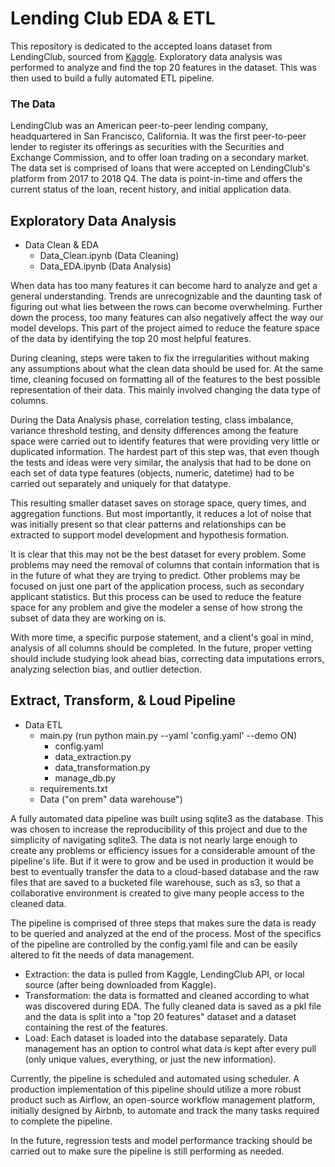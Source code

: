 # Lending Club EDA & ETL

This repository is dedicated to the accepted loans dataset from LendingClub, sourced from [Kaggle](https://www.kaggle.com/wordsforthewise/lending-club). Exploratory data analysis was performed to analyze and find the top 20 features in the dataset. This was then used to build a fully automated ETL pipeline. 

### The Data

LendingClub was an American peer-to-peer lending company, headquartered in San Francisco, California. It was the first peer-to-peer lender to register its offerings as securities with the Securities and Exchange Commission, and to offer loan trading on a secondary market. The data set is comprised of loans that were accepted on LendingClub's platform from 2017 to 2018 Q4. The data is point-in-time and offers the current status of the loan, recent history, and initial application data. 

## Exploratory Data Analysis

 - Data Clean & EDA
   - Data_Clean.ipynb (Data Cleaning)
   - Data_EDA.ipynb (Data Analysis)

When data has too many features it can become hard to analyze and get a general understanding. Trends are unrecognizable and the daunting task of figuring out what lies between the rows can become overwhelming. Further down the process, too many features can also negatively affect the way our model develops. This part of the project aimed to reduce the feature space of the data by identifying the top 20 most helpful features. 

During cleaning, steps were taken to fix the irregularities without making any assumptions about what the clean data should be used for. At the same time, cleaning focused on formatting all of the features to the best possible representation of their data. This mainly involved changing the data type of columns.

During the Data Analysis phase, correlation testing, class imbalance, variance threshold testing, and density differences among the feature space were carried out to identify features that were providing very little or duplicated information. The hardest part of this step was, that even though the tests and ideas were very similar, the analysis that had to be done on each set of data type features (objects, numeric, datetime) had to be carried out separately and uniquely for that datatype. 

This resulting smaller dataset saves on storage space, query times, and aggregation functions. But most importantly, it reduces a lot of noise that was initially present so that clear patterns and relationships can be extracted to support model development and hypothesis formation. 

It is clear that this may not be the best dataset for every problem. Some problems may need the removal of columns that contain information that is in the future of what they are trying to predict. Other problems may be focused on just one part of the application process, such as secondary applicant statistics. But this process can be used to reduce the feature space for any problem and give the modeler a sense of how strong the subset of data they are working on is. 

With more time, a specific purpose statement, and a client's goal in mind, analysis of all columns should be completed. In the future, proper vetting should include studying look ahead bias, correcting data imputations errors, analyzing selection bias, and outlier detection.  

## Extract, Transform, & Loud Pipeline

- Data ETL 
  - main.py (run python main.py --yaml 'config.yaml' --demo ON)
    - config.yaml
    - data_extraction.py
    - data_transformation.py
    - manage_db.py
  - requirements.txt
  - Data ("on prem" data warehouse")
   
A fully automated data pipeline was built using sqlite3 as the database. This was chosen to increase the reproducibility of this project and due to the simplicity of navigating sqlite3. The data is not nearly large enough to create any problems or efficiency issues for a considerable amount of the pipeline's life. But if it were to grow and be used in production it would be best to eventually transfer the data to a cloud-based database and the raw files that are saved to a bucketed file warehouse, such as s3, so that a collaborative environment is created to give many people access to the cleaned data. 

The pipeline is comprised of three steps that makes sure the data is ready to be queried and analyzed at the end of the process. Most of the specifics of the pipeline are controlled by the config.yaml file and can be easily altered to fit the needs of data management.

 - Extraction: the data is pulled from Kaggle, LendingClub API, or local source (after being downloaded from Kaggle).
 - Transformation: the data is formatted and cleaned according to what was discovered during EDA. The fully cleaned data is saved as a pkl file and the data is split into a "top 20 features" dataset and a dataset containing the rest of the features. 
 - Load: Each dataset is loaded into the database separately. Data management has an option to control what data is kept after every pull (only unique values, everything, or just the new information). 
 
Currently, the pipeline is scheduled and automated using scheduler. A production implementation of this pipeline should utilize a more robust product such as Airflow, an open-source workflow management platform, initially designed by Airbnb, to automate and track the many tasks required to complete the pipeline.

In the future, regression tests and model performance tracking should be carried out to make sure the pipeline is still performing as needed. 
